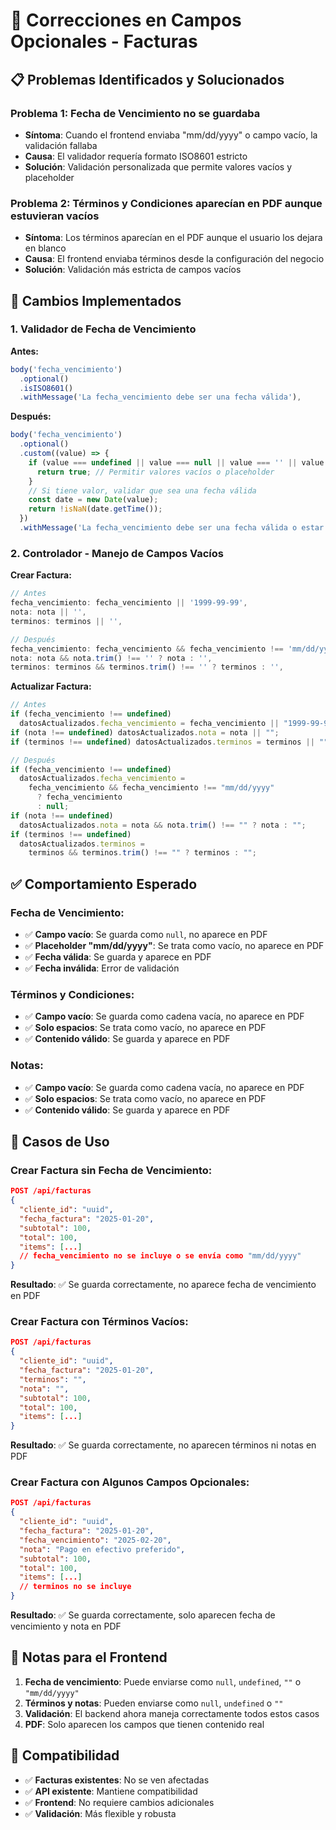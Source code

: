 # 🔧 Correcciones en Campos Opcionales - Facturas

## 📋 **Problemas Identificados y Solucionados**

### **Problema 1: Fecha de Vencimiento no se guardaba**

- **Síntoma**: Cuando el frontend enviaba "mm/dd/yyyy" o campo vacío, la validación fallaba
- **Causa**: El validador requería formato ISO8601 estricto
- **Solución**: Validación personalizada que permite valores vacíos y placeholder

### **Problema 2: Términos y Condiciones aparecían en PDF aunque estuvieran vacíos**

- **Síntoma**: Los términos aparecían en el PDF aunque el usuario los dejara en blanco
- **Causa**: El frontend enviaba términos desde la configuración del negocio
- **Solución**: Validación más estricta de campos vacíos

## 🔧 **Cambios Implementados**

### **1. Validador de Fecha de Vencimiento**

**Antes:**

```javascript
body('fecha_vencimiento')
  .optional()
  .isISO8601()
  .withMessage('La fecha_vencimiento debe ser una fecha válida'),
```

**Después:**

```javascript
body('fecha_vencimiento')
  .optional()
  .custom((value) => {
    if (value === undefined || value === null || value === '' || value === 'mm/dd/yyyy') {
      return true; // Permitir valores vacíos o placeholder
    }
    // Si tiene valor, validar que sea una fecha válida
    const date = new Date(value);
    return !isNaN(date.getTime());
  })
  .withMessage('La fecha_vencimiento debe ser una fecha válida o estar vacía'),
```

### **2. Controlador - Manejo de Campos Vacíos**

**Crear Factura:**

```javascript
// Antes
fecha_vencimiento: fecha_vencimiento || '1999-99-99',
nota: nota || '',
terminos: terminos || '',

// Después
fecha_vencimiento: fecha_vencimiento && fecha_vencimiento !== 'mm/dd/yyyy' ? fecha_vencimiento : null,
nota: nota && nota.trim() !== '' ? nota : '',
terminos: terminos && terminos.trim() !== '' ? terminos : '',
```

**Actualizar Factura:**

```javascript
// Antes
if (fecha_vencimiento !== undefined)
  datosActualizados.fecha_vencimiento = fecha_vencimiento || "1999-99-99";
if (nota !== undefined) datosActualizados.nota = nota || "";
if (terminos !== undefined) datosActualizados.terminos = terminos || "";

// Después
if (fecha_vencimiento !== undefined)
  datosActualizados.fecha_vencimiento =
    fecha_vencimiento && fecha_vencimiento !== "mm/dd/yyyy"
      ? fecha_vencimiento
      : null;
if (nota !== undefined)
  datosActualizados.nota = nota && nota.trim() !== "" ? nota : "";
if (terminos !== undefined)
  datosActualizados.terminos =
    terminos && terminos.trim() !== "" ? terminos : "";
```

## ✅ **Comportamiento Esperado**

### **Fecha de Vencimiento:**

- ✅ **Campo vacío**: Se guarda como `null`, no aparece en PDF
- ✅ **Placeholder "mm/dd/yyyy"**: Se trata como vacío, no aparece en PDF
- ✅ **Fecha válida**: Se guarda y aparece en PDF
- ✅ **Fecha inválida**: Error de validación

### **Términos y Condiciones:**

- ✅ **Campo vacío**: Se guarda como cadena vacía, no aparece en PDF
- ✅ **Solo espacios**: Se trata como vacío, no aparece en PDF
- ✅ **Contenido válido**: Se guarda y aparece en PDF

### **Notas:**

- ✅ **Campo vacío**: Se guarda como cadena vacía, no aparece en PDF
- ✅ **Solo espacios**: Se trata como vacío, no aparece en PDF
- ✅ **Contenido válido**: Se guarda y aparece en PDF

## 🎯 **Casos de Uso**

### **Crear Factura sin Fecha de Vencimiento:**

```json
POST /api/facturas
{
  "cliente_id": "uuid",
  "fecha_factura": "2025-01-20",
  "subtotal": 100,
  "total": 100,
  "items": [...]
  // fecha_vencimiento no se incluye o se envía como "mm/dd/yyyy"
}
```

**Resultado**: ✅ Se guarda correctamente, no aparece fecha de vencimiento en PDF

### **Crear Factura con Términos Vacíos:**

```json
POST /api/facturas
{
  "cliente_id": "uuid",
  "fecha_factura": "2025-01-20",
  "terminos": "",
  "nota": "",
  "subtotal": 100,
  "total": 100,
  "items": [...]
}
```

**Resultado**: ✅ Se guarda correctamente, no aparecen términos ni notas en PDF

### **Crear Factura con Algunos Campos Opcionales:**

```json
POST /api/facturas
{
  "cliente_id": "uuid",
  "fecha_factura": "2025-01-20",
  "fecha_vencimiento": "2025-02-20",
  "nota": "Pago en efectivo preferido",
  "subtotal": 100,
  "total": 100,
  "items": [...]
  // terminos no se incluye
}
```

**Resultado**: ✅ Se guarda correctamente, solo aparecen fecha de vencimiento y nota en PDF

## 📝 **Notas para el Frontend**

1. **Fecha de vencimiento**: Puede enviarse como `null`, `undefined`, `""` o `"mm/dd/yyyy"`
2. **Términos y notas**: Pueden enviarse como `null`, `undefined` o `""`
3. **Validación**: El backend ahora maneja correctamente todos estos casos
4. **PDF**: Solo aparecen los campos que tienen contenido real

## 🔄 **Compatibilidad**

- ✅ **Facturas existentes**: No se ven afectadas
- ✅ **API existente**: Mantiene compatibilidad
- ✅ **Frontend**: No requiere cambios adicionales
- ✅ **Validación**: Más flexible y robusta
